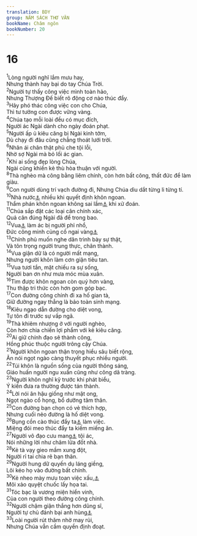 ```yaml
---
translation: BDY
group: NĂM SÁCH THƠ VĂN
bookName: Châm ngôn 
bookNumber: 20
---
```


<div class="title"><h1>16</h1></div>
<span class="verse ch_16_1"><sup>1</sup>Lòng người nghĩ lắm mưu hay,<br/>Nhưng thành hay bại do tay Chúa Trời.<br/></span>
<span class="verse ch_16_2"><sup>2</sup>Người tự thấy công việc mình toàn hảo,<br/>Nhưng Thượng Đế biết rõ động cơ nào thúc đẩy.<br/></span>
<span class="verse ch_16_3"><sup>3</sup>Hãy phó thác công việc con cho Chúa,<br/>Thì tư tưởng con được vững vàng.<br/></span>
<span class="verse ch_16_4"><sup>4</sup>Chúa tạo mỗi loài đều có mục đích,<br/>Người ác Ngài dành cho ngày đoán phạt.<br/></span>
<span class="verse ch_16_5"><sup>5</sup>Người ấp ủ kiêu căng bị Ngài kinh tởm,<br/>Dù chạy đi đâu cũng chẳng thoát lưới trời.<br/></span>
<span class="verse ch_16_6"><sup>6</sup>Nhân ái chân thật phủ che tội lỗi,<br/>Nhờ sợ Ngài mà bỏ lối ác gian.<br/></span>
<span class="verse ch_16_7"><sup>7</sup>Khi ai sống đẹp lòng Chúa,<br/>Ngài cũng khiến kẻ thù hòa thuận với người.<br/></span>
<span class="verse ch_16_8"><sup>8</sup>Thà nghèo mà công bằng liêm chính, còn hơn bất công, thất đức để làm giàu.<br/></span>
<span class="verse ch_16_9"><sup>9</sup>Con người dùng trí vạch đường đi, Nhưng Chúa dìu dắt từng li từng tí.<br/></span>
<span class="verse ch_16_10"><sup>10</sup>Nhà nước<a href="#" data-toggle="tooltip" data-placement="bottom" title="vua hay tổng thống">⚓</a> nhiều khi quyết định khôn ngoan.<br/>Thẩm phán khôn ngoan không sai lầm<a href="#" data-toggle="tooltip" data-placement="bottom" title="Ctd miệng lưỡi vua không phạm lỗi lầm khi xử đoán.">⚓</a> khi xử đoán.<br/></span>
<span class="verse ch_16_11"><sup>11</sup>Chúa sắp đặt các loại cân chính xác,<br/>Quả cân đúng Ngài đã để trong bao.<br/></span>
<span class="verse ch_16_12"><sup>12</sup>Vua<a href="#" data-toggle="tooltip" data-placement="bottom" title="Nt vua, quốc trưởng, tổng thống.">⚓</a> làm ác bị người phỉ nhổ,<br/>Đức công minh củng cố ngai vàng<a href="#" data-toggle="tooltip" data-placement="bottom" title="Nt chính phủ">⚓</a><br/></span>
<span class="verse ch_16_13"><sup>13</sup>Chính phủ muốn nghe dân trình bày sự thật,<br/>Và tôn trọng người trung thực, chân thành.<br/></span>
<span class="verse ch_16_14"><sup>14</sup>Vua giận dữ là có người mất mạng,<br/>Nhưng người khôn làm cơn giận tiêu tan.<br/></span>
<span class="verse ch_16_15"><sup>15</sup>Vua tươi tắn, mặt chiếu ra sự sống,<br/>Người ban ơn như mưa móc mùa xuân.<br/></span>
<span class="verse ch_16_16"><sup>16</sup>Tìm được khôn ngoan còn quý hơn vàng,<br/>Thu thập tri thức còn hơn gom góp bạc.<br/></span>
<span class="verse ch_16_17"><sup>17</sup>Con đường công chính đi xa hố gian tà,<br/>Giữ đường ngay thẳng là bảo toàn sinh mạng.<br/></span>
<span class="verse ch_16_18"><sup>18</sup>Kiêu ngạo dẫn đường cho diệt vong,<br/>Tự tôn đi trước sự vấp ngã.<br/></span>
<span class="verse ch_16_19"><sup>19</sup>Thà khiêm nhượng ở với người nghèo,<br/>Còn hơn chia chiến lợi phẩm với kẻ kiêu căng.<br/></span>
<span class="verse ch_16_20"><sup>20</sup>Ai giữ chính đạo sẽ thành công,<br/>Hồng phúc thuộc người trông cậy Chúa.<br/></span>
<span class="verse ch_16_21"><sup>21</sup>Người khôn ngoan thận trọng hiểu sâu biết rộng,<br/>Ăn nói ngọt ngào càng thuyết phục nhiều người.<br/></span>
<span class="verse ch_16_22"><sup>22</sup>Túi khôn là nguồn sống của người thông sáng,<br/>Giáo huấn người ngu xuẩn cũng như công dã tràng.<br/></span>
<span class="verse ch_16_23"><sup>23</sup>Người khôn nghĩ kỹ trước khi phát biểu,<br/>Ý kiến đưa ra thường được tán thành.<br/></span>
<span class="verse ch_16_24"><sup>24</sup>Lời nói ân hậu giống như mật ong,<br/>Ngọt ngào cổ họng, bổ dưỡng tâm thân.<br/></span>
<span class="verse ch_16_25"><sup>25</sup>Con đường bạn chọn có vẻ thích hợp,<br/>Nhưng cuối nẻo đường là hố diệt vong.<br/></span>
<span class="verse ch_16_26"><sup>26</sup>Bụng cồn cào thúc đẩy ta<a href="#" data-toggle="tooltip" data-placement="bottom" title="Ctd nhân công">⚓</a> làm việc.<br/>Miệng đói meo thúc đẩy ta kiếm miếng ăn.<br/></span>
<span class="verse ch_16_27"><sup>27</sup>Người vô đạo cưu mang<a href="#" data-toggle="tooltip" data-placement="bottom" title="Ctd đào bới">⚓</a> tội ác,<br/>Nói những lời như châm lửa đốt nhà.<br/></span>
<span class="verse ch_16_28"><sup>28</sup>Kẻ tà vạy gieo mầm xung đột,<br/>Người rỉ tai chia rẽ bạn thân.<br/></span>
<span class="verse ch_16_29"><sup>29</sup>Người hung dữ quyến dụ láng giềng,<br/>Lôi kéo họ vào đường bất chính.<br/></span>
<span class="verse ch_16_30"><sup>30</sup>Kẻ nheo mày mưu toan việc xấu,<a href="#" data-toggle="tooltip" data-placement="bottom" title="Ctd tà vạy">⚓</a><br/>Môi xảo quyệt chuốc lấy họa tai.<br/></span>
<span class="verse ch_16_31"><sup>31</sup>Tóc bạc là vương miện hiển vinh,<br/>Của con người theo đường công chính.<br/></span>
<span class="verse ch_16_32"><sup>32</sup>Người chậm giận thắng hơn dũng sĩ,<br/>Người tự chủ đánh bại anh hùng<a href="#" data-toggle="tooltip" data-placement="bottom" title="Nt kẻ chiếm đoạt thành phố">⚓</a><br/></span>
<span class="verse ch_16_33"><sup>33</sup>Loài người rút thăm nhờ may rủi,<br/>Nhưng Chúa vẫn cầm quyền định đoạt.</span>
